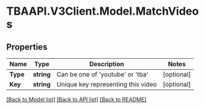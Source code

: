 
# TBAAPI.V3Client.Model.MatchVideos

## Properties

Name | Type | Description | Notes
------------ | ------------- | ------------- | -------------
**Type** | **string** | Can be one of &#39;youtube&#39; or &#39;tba&#39; | [optional] 
**Key** | **string** | Unique key representing this video | [optional] 

[[Back to Model list]](../README.md#documentation-for-models)
[[Back to API list]](../README.md#documentation-for-api-endpoints)
[[Back to README]](../README.md)

